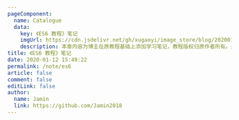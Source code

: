 ```yaml
---
pageComponent: 
  name: Catalogue
  data: 
    key: 《ES6 教程》笔记
    imgUrl: https://cdn.jsdelivr.net/gh/xugaoyi/image_store/blog/20200112160453.png
    description: 本章内容为博主在原教程基础上添加学习笔记，教程版权归原作者所有。来源：<a href='https://es6.ruanyifeng.com/' target='_blank'>ES6教程</a>
title: 《ES6 教程》笔记
date: 2020-01-12 15:49:22
permalink: /note/es6
article: false
comment: false
editLink: false
author: 
  name: Jamin
  link: https://github.com/Jamin2018
---
```

